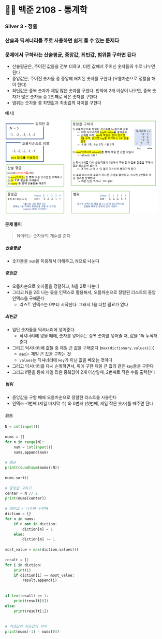 # 🧑‍💻 백준 2108 - 통계학

### Silver 3 - 정렬



### 산술과 딕셔너리를 주로 사용하면 쉽게 풀 수 있는 문제다

### 문제에서 구하라는 산술평균, 중앙값, 최빈값, 범위를 구하면 된다

- 산술평균은, 주어진 값들을 전부 더하고, 더한 값에서 주어신 숫자들의 수로 나누면 된다
- 중앙값은, 주어진 숫자들 중 중앙에 배치된 숫자를 구한다 (오름차순으로 정렬을 해야 한다)
- 최빈값은 중복 숫자가 제일 많은 숫자를 구한다. 만약에 2개 이상이 나오면, 중복 숫자가 많은 숫자들 중 2번째로 작은 숫자를 구한다
- 범위는 숫자들 중 최댓값과 최솟값의 차이를 구한다



예시)

![정렬문제](백준_2108.assets/정렬문제.png)



#### 문제 풀이

> N이라는 숫자들의 개수를 준다

##### 산술평균

- 숫자들을 `sum`을 이용해서 더해주고, N으로 나눈다



##### 중앙값

- 오름차순으로 숫자들을 정렬하고, N을 2로 나눈다
- 그리고 N을 2로 나눈 몫을 인덱스로 활용해서, 오름차순으로 정렬된 리스트의 중앙 인덱스를 구해준다
  - 리스트 인덱스는 0부터 시작한다. 그래서 1을 더할 필요가 없다



##### 최빈값

- 일단 숫자들을 딕셔너리에 넣어준다
  - 딕셔너리에 넣을 때에, 숫자를 넣어주는 중복 숫자를 넣어줄 때, 값을 1씩 누적해준다
- 그리고 딕셔너리에 값들 중 제일 큰 값을 구해준다 (`max(dictionary.values())`)
  - `max`는 제일 큰 값을 구하는 것
  - `values`는 딕셔너리에 `key`가 아닌 값을 빼오는 것이다
- 그리고 딕셔너리를 다시 순회하면서, 위에 구한 제일 큰 값과 같은 `key`들을 구한다
- 그리고 if문을 통해 제일 많은 중복값이 2개 이상일때, 2번째로 작은 수를 출력한다



##### 범위

- 중앙값을 구할 때에 오름차순으로 정렬한 리스트를 사용한다
- 인덱스 -1번째 (제일 마지막 수) 와 0번째 (첫번째, 제일 작은 숫자)를 빼주면 된다



#### 코드

```python
N = int(input())

nums = []
for n in range(N):
    num = int(input())
    nums.append(num)

# 평균
print(round(sum(nums)/N)) 

nums.sort()

# 중앙값 구하기
center = N // 2
print(nums[center]) 

# 최빈값 / 다수면 두번째
diction = {}
for n in nums:
    if n not in diction:
        diction[n] = 1
    else:
        diction[n] += 1

most_value = max(diction.values())

result = []
for i in diction:
    print(i)
    if diction[i] == most_value:
        result.append(i)
        

if len(result) == 1:
    print(result[0])
else:
    print(result[1])


# 최댓값과 최솟값의 차이
print(nums[-1] - nums[0]) 
```

